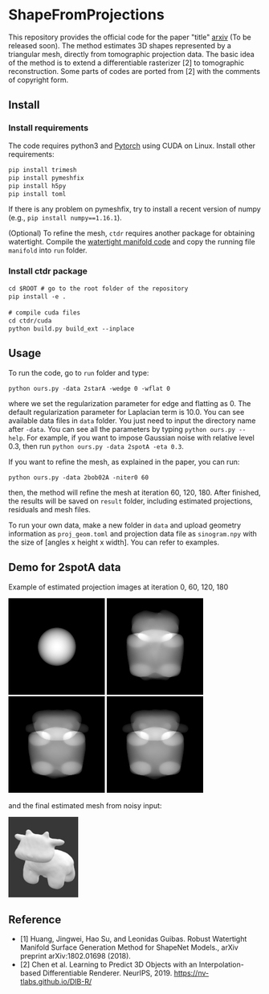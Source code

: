 # ShapeFromProjections

This repository provides the official code for the paper "title" [arxiv](https://) (To be released soon). The method estimates 3D shapes represented by a triangular mesh, directly from tomographic projection data. The basic idea of the method is to extend a differentiable rasterizer [2] to tomographic reconstruction. Some parts of codes are ported from [2] with the comments of copyright form.

## Install

### Install requirements

The code requires python3 and [Pytorch](https://pytorch.org) using CUDA on Linux. Install other requirements:

```
pip install trimesh
pip install pymeshfix
pip install h5py
pip install toml
```

If there is any problem on pymeshfix, try to install a recent version of numpy (e.g., `pip install numpy==1.16.1`).

(Optional) To refine the mesh, `ctdr` requires another package for obtaining watertight. Compile the [watertight manifold code](https://github.com/hjwdzh/Manifold) and copy the running file `manifold` into `run` folder.

### Install ctdr package

```
cd $ROOT # go to the root folder of the repository
pip install -e .

# compile cuda files
cd ctdr/cuda
python build.py build_ext --inplace
```

## Usage

To run the code, go to `run` folder and type:

```
python ours.py -data 2starA -wedge 0 -wflat 0
```

where we set the regularization parameter for edge and flatting as 0. The default regularization parameter for Laplacian term is 10.0. You can see available data files in `data` folder. You just need to input the directory name after `-data`. You can see all the parameters by typing `python ours.py --help`. For example, if you want to impose Gaussian noise with relative level 0.3, then run `python ours.py -data 2spotA -eta 0.3`.

If you want to refine the mesh, as explained in the paper, you can run:

```
python ours.py -data 2bob02A -niter0 60
```

then, the method will refine the mesh at iteration 60, 120, 180. After finished, the results will be saved on `result` folder, including estimated projections, residuals and mesh files.

To run your own data, make a new folder in `data` and upload geometry information as `proj_geom.toml` and projection data file as `sinogram.npy` with the size of [angles x height x width]. You can refer to examples.

## Demo for 2spotA data

Example of estimated projection images at iteration 0, 60, 120, 180

![](media/0000_sino_0.png)
![](media/0060_sino_0.png)
![](media/0120_sino_0.png)
![](media/0180_sino_0.png)

and the final estimated mesh from noisy input:

![](media/final.png)

## Reference

- [1] Huang, Jingwei, Hao Su, and Leonidas Guibas. Robust Watertight Manifold Surface Generation Method for ShapeNet Models., arXiv preprint arXiv:1802.01698 (2018).
- [2] Chen et al. Learning to Predict 3D Objects with an  Interpolation-based Differentiable Renderer. NeurIPS, 2019. https://nv-tlabs.github.io/DIB-R/
